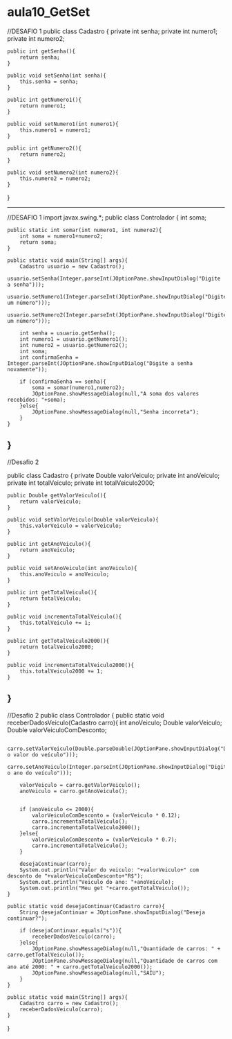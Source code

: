 # aula10_GetSet
//DESAFIO 1
public class Cadastro {
    private int senha;
    private int numero1;
    private int numero2;

    public int getSenha(){
        return senha;
    }

    public void setSenha(int senha){
        this.senha = senha;
    }

    public int getNumero1(){
        return numero1;
    }

    public void setNumero1(int numero1){
        this.numero1 = numero1;
    }

    public int getNumero2(){
        return numero2;
    }

    public void setNumero2(int numero2){
        this.numero2 = numero2;
    }
}

------------------------------------------------------------------------------------------------------------------
//DESAFIO 1
import javax.swing.*;
public class Controlador {
    int soma;

    public static int somar(int numero1, int numero2){
        int soma = numero1+numero2;
        return soma;
    }

    public static void main(String[] args){
        Cadastro usuario = new Cadastro();
        usuario.setSenha(Integer.parseInt(JOptionPane.showInputDialog("Digite a senha")));
        usuario.setNumero1(Integer.parseInt(JOptionPane.showInputDialog("Digite um número")));
        usuario.setNumero2(Integer.parseInt(JOptionPane.showInputDialog("Digite um número")));

        int senha = usuario.getSenha();
        int numero1 = usuario.getNumero1();
        int numero2 = usuario.getNumero2();
        int soma;
        int confirmaSenha = Integer.parseInt(JOptionPane.showInputDialog("Digite a senha novamente"));

        if (confirmaSenha == senha){
            soma = somar(numero1,numero2);
            JOptionPane.showMessageDialog(null,"A soma dos valores recebidos: "+soma);
        }else{
            JOptionPane.showMessageDialog(null,"Senha incorreta");
        }
    }
}
------------------------------------------------------------------------------------------------------------------
//Desafio 2

public class Cadastro {
    private Double valorVeiculo;
    private int anoVeiculo;
    private int totalVeiculo;
    private int totalVeiculo2000;

    public Double getValorVeiculo(){
        return valorVeiculo;
    }

    public void setValorVeiculo(Double valorVeiculo){
        this.valorVeiculo = valorVeiculo;
    }

    public int getAnoVeiculo(){
        return anoVeiculo;
    }

    public void setAnoVeiculo(int anoVeiculo){
        this.anoVeiculo = anoVeiculo;
    }

    public int getTotalVeiculo(){
        return totalVeiculo;
    }

    public void incrementaTotalVeiculo(){
        this.totalVeiculo += 1;
    }

    public int getTotalVeiculo2000(){
        return totalVeiculo2000;
    }

    public void incrementaTotalVeiculo2000(){
        this.totalVeiculo2000 += 1;
    }
}
------------------------------------------------------------------------------------------------------------------
//Desafio 2
public class Controlador {
    public static void receberDadosVeiculo(Cadastro carro){
        int anoVeiculo;
        Double valorVeiculo;
        Double valorVeiculoComDesconto;

        carro.setValorVeiculo(Double.parseDouble(JOptionPane.showInputDialog("Digite o valor do veículo")));
        carro.setAnoVeiculo(Integer.parseInt(JOptionPane.showInputDialog("Digite o ano do veículo")));

        valorVeiculo = carro.getValorVeiculo();
        anoVeiculo = carro.getAnoVeiculo();


        if (anoVeiculo <= 2000){
            valorVeiculoComDesconto = (valorVeiculo * 0.12);
            carro.incrementaTotalVeiculo();
            carro.incrementaTotalVeiculo2000();
        }else{
            valorVeiculoComDesconto = (valorVeiculo * 0.7);
            carro.incrementaTotalVeiculo();
        }

        desejaContinuar(carro);
        System.out.println("Valor do veiculo: "+valorVeiculo+" com desconto de "+valorVeiculoComDesconto+"R$");
        System.out.println("Veiculo do ano: "+anoVeiculo);
        System.out.println("Meu get "+carro.getTotalVeiculo());
    }

    public static void desejaContinuar(Cadastro carro){
        String desejaContinuar = JOptionPane.showInputDialog("Deseja continuar?");

        if (desejaContinuar.equals("s")){
            receberDadosVeiculo(carro);
        }else{
            JOptionPane.showMessageDialog(null,"Quantidade de carros: " + carro.getTotalVeiculo());
            JOptionPane.showMessageDialog(null,"Quantidade de carros com ano até 2000: " + carro.getTotalVeiculo2000());
            JOptionPane.showMessageDialog(null,"SAIU");
        }
    }

    public static void main(String[] args){
        Cadastro carro = new Cadastro();
        receberDadosVeiculo(carro);
    }
}
